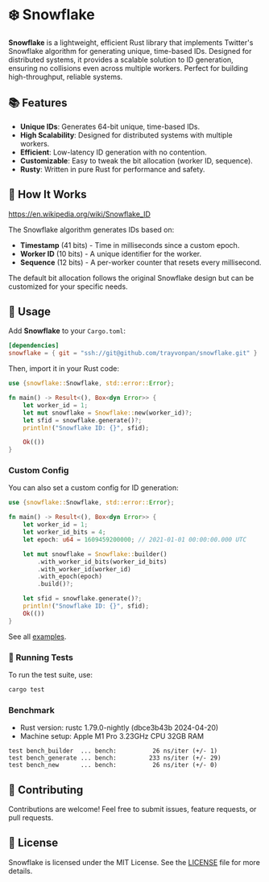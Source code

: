 # ❄️ Snowflake

**Snowflake** is a lightweight, efficient Rust library that implements Twitter's Snowflake algorithm for generating unique, time-based IDs. Designed for distributed systems, it provides a scalable solution to ID generation, ensuring no collisions even across multiple workers. Perfect for building high-throughput, reliable systems.

## 📚 Features

- **Unique IDs**: Generates 64-bit unique, time-based IDs.
- **High Scalability**: Designed for distributed systems with multiple workers.
- **Efficient**: Low-latency ID generation with no contention.
- **Customizable**: Easy to tweak the bit allocation (worker ID, sequence).
- **Rusty**: Written in pure Rust for performance and safety.

## 📐 How It Works

https://en.wikipedia.org/wiki/Snowflake_ID

The Snowflake algorithm generates IDs based on:

- **Timestamp** (41 bits) - Time in milliseconds since a custom epoch.
- **Worker ID** (10 bits) - A unique identifier for the worker.
- **Sequence** (12 bits) - A per-worker counter that resets every millisecond.

The default bit allocation follows the original Snowflake design but can be customized for your specific needs.

## 🚀 Usage

Add **Snowflake** to your `Cargo.toml`:

```toml
[dependencies]
snowflake = { git = "ssh://git@github.com/trayvonpan/snowflake.git" }
```

Then, import it in your Rust code:

```rust
use {snowflake::Snowflake, std::error::Error};

fn main() -> Result<(), Box<dyn Error>> {
    let worker_id = 1;
    let mut snowflake = Snowflake::new(worker_id)?;
    let sfid = snowflake.generate()?;
    println!("Snowflake ID: {}", sfid);

    Ok(())
}
```

### Custom Config

You can also set a custom config for ID generation:

```rust
use {snowflake::Snowflake, std::error::Error};

fn main() -> Result<(), Box<dyn Error>> {
    let worker_id = 1;
    let worker_id_bits = 4;
    let epoch: u64 = 1609459200000; // 2021-01-01 00:00:00.000 UTC

    let mut snowflake = Snowflake::builder()
        .with_worker_id_bits(worker_id_bits)
        .with_worker_id(worker_id)
        .with_epoch(epoch)
        .build()?;

    let sfid = snowflake.generate()?;
    println!("Snowflake ID: {}", sfid);
    Ok(())
}

```

See all [examples](./examples/).

### 🧪 Running Tests

To run the test suite, use:

```bash
cargo test
```

### Benchmark

- Rust version: rustc 1.79.0-nightly (dbce3b43b 2024-04-20)
- Machine setup: Apple M1 Pro 3.23GHz CPU 32GB RAM

```text
test bench_builder  ... bench:          26 ns/iter (+/- 1)
test bench_generate ... bench:         233 ns/iter (+/- 29)
test bench_new      ... bench:          26 ns/iter (+/- 0)
```

## 🤝 Contributing

Contributions are welcome! Feel free to submit issues, feature requests, or pull requests.

## 📄 License

Snowflake is licensed under the MIT License. See the [LICENSE](./LICENSE) file for more details.
